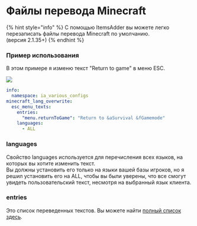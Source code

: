 # Файлы перевода Minecraft

{% hint style="info" %}
С помощью ItemsAdder вы можете легко перезаписать файлы перевода Minecraft по умолчанию.  
\(версия 2.1.35+\)
{% endhint %}

### Пример использования

В этом примере я изменю текст "Return to game" в меню ESC.

![](../../../.gitbook/assets/image%20%2831%29.png)

```yaml
info:
  namespace: ia_various_configs
minecraft_lang_overwrite:
  esc_menu_texts:
    entries:
      "menu.returnToGame": "Return to &aSurvival &fGamemode"
    languages:
      - ALL
```

### languages

Свойство languages используется для перечисления всех языков, на которых вы хотите изменить текст.  
Вы должны установить его только на языки вашей базы игроков, но я решил установить его на ALL, чтобы вы были уверены, что все смогут увидеть пользовательский текст, несмотря на выбранный язык клиента.

### entries

Это список переведенных текстов. Вы можете найти [полный список здесь](https://gist.github.com/LoneDev6/1df03fd853b2b244a7348216c8fa909d).



